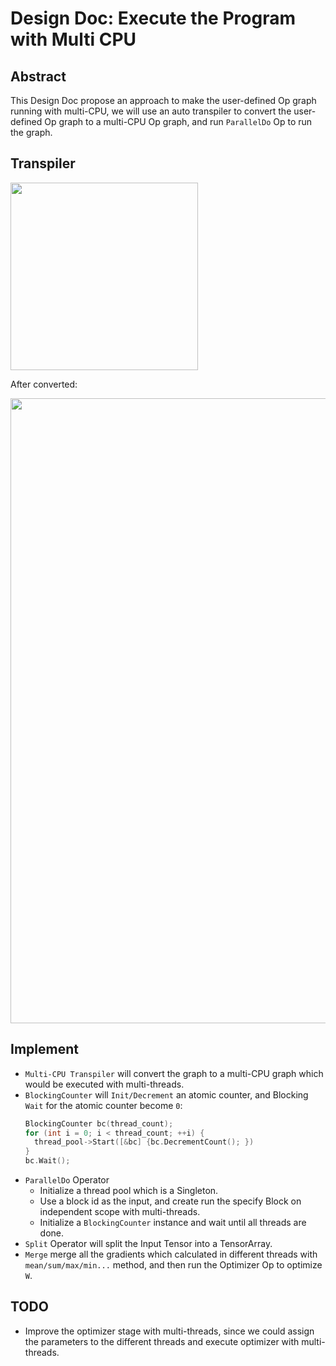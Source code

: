 # Design Doc: Execute the Program with Multi CPU

## Abstract

This Design Doc propose an approach to make the user-defined Op graph
running with multi-CPU, we will use an auto transpiler to convert the user-defined
Op graph to a multi-CPU Op graph, and run `ParallelDo` Op to run the graph.

## Transpiler

<img src="https://github.com/PaddlePaddle/Paddle/tree/develop/doc/fluid/images/single-thread@3x.png" width="300">

After converted:

<img src="https://github.com/PaddlePaddle/Paddle/tree/develop/doc/fluid/images/multi-threads@3x.png" width="1000">

## Implement

- `Multi-CPU Transpiler` will convert the graph to a multi-CPU graph
  which would be executed with multi-threads.
- `BlockingCounter` will `Init/Decrement` an atomic counter, and Blocking `Wait`
  for the atomic counter become `0`:
  ```cpp
  BlockingCounter bc(thread_count);
  for (int i = 0; i < thread_count; ++i) {
    thread_pool->Start([&bc] {bc.DecrementCount(); })
  }
  bc.Wait();
  ```
- `ParallelDo` Operator
  - Initialize a thread pool which is a Singleton.
  - Use a block id as the input, and create run the specify Block on independent scope
    with multi-threads.
  - Initialize a `BlockingCounter` instance and wait until all threads are done.
- `Split` Operator will split the Input Tensor into a TensorArray.
- `Merge` merge all the gradients which calculated in different threads
  with `mean/sum/max/min...` method, and then run the Optimizer Op to optimize `W`.

## TODO

- Improve the optimizer stage with multi-threads, since we could
  assign the parameters to the different threads and execute
  optimizer with multi-threads.

